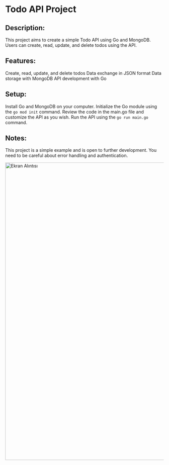 
# Todo API Project
## Description:

This project aims to create a simple Todo API using Go and MongoDB. Users can create, read, update, and delete todos using the API.

## Features:

Create, read, update, and delete todos
Data exchange in JSON format
Data storage with MongoDB
API development with Go
## Setup:

Install Go and MongoDB on your computer.
Initialize the Go module using the ```go mod init``` command.
Review the code in the main.go file and customize the API as you wish.
Run the API using the ```go run main.go``` command.

## Notes:

This project is a simple example and is open to further development.
You need to be careful about error handling and authentication.

<img width="947" alt="Ekran Alıntısı" src="https://github.com/abdullahBecet/Go_Api_mongo/assets/109188041/e67e1aba-42a2-4313-a6b1-799cb0c2f4ad">

